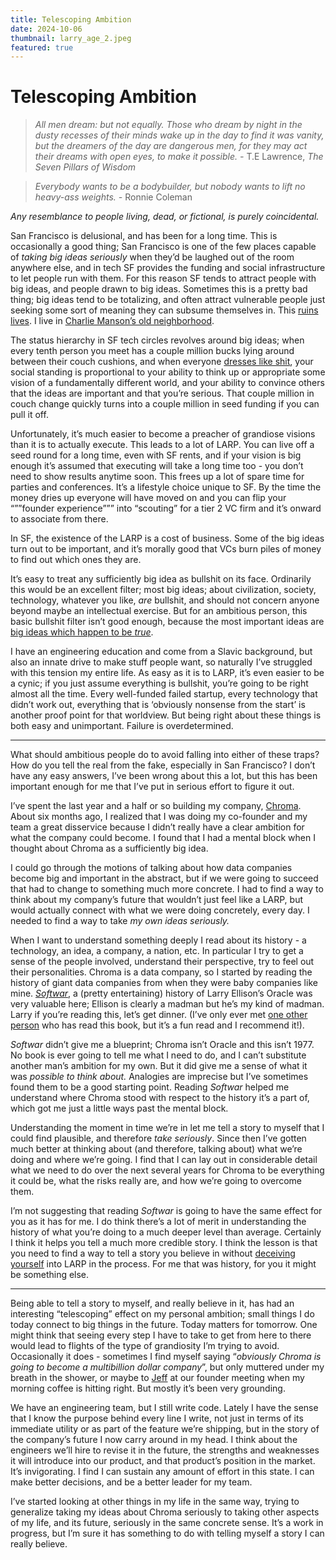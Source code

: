 ```yaml
---
title: Telescoping Ambition
date: 2024-10-06
thumbnail: larry_age_2.jpeg
featured: true
---
```


# Telescoping Ambition

> *All men dream: but not equally. Those who dream by night in the dusty recesses of their minds wake up in the day to find it was vanity, but the dreamers of the day are dangerous men, for they may act their dreams with open eyes, to make it possible. -* T.E Lawrence, *The Seven Pillars of Wisdom*
> 


> *Everybody wants to be a bodybuilder, but nobody wants to lift no heavy-ass weights. -* Ronnie Coleman
> 

*Any resemblance to people living, dead, or fictional, is purely coincidental.* 

San Francisco is delusional, and has been for a long time. This is occasionally a good thing; San Francisco is one of the few places capable of *taking big ideas seriously* when they’d be laughed out of the room anywhere else, and in tech SF provides the funding and social infrastructure to let people run with them. For this reason SF tends to attract people with big ideas, and people drawn to big ideas. Sometimes this is a pretty bad thing; big ideas tend to be totalizing, and often attract vulnerable people just seeking some sort of meaning they can subsume themselves in. This [ruins](https://cathleensdiscoveries.com/livinglifewell/in-defense-of-attempting-hard-things#block-518d47055ad646f187478623f80128d5) [lives](https://www.lesswrong.com/posts/MnFqyPLqbiKL8nSR7/my-experience-at-and-around-miri-and-cfar-inspired-by-zoe). I live in [Charlie Manson’s old neighborhood](https://www.sfgate.com/bayarea/article/The-roots-of-evil-The-Manson-Family-s-SF-11078365.php). 

The status hierarchy in SF tech circles revolves around big ideas; when every tenth person you meet has a couple million bucks lying around between their couch cushions, and when everyone [dresses like shit](https://x.com/atroyn/status/1783568972941865231), your social standing is proportional to your ability to think up or appropriate some vision of a fundamentally different world, and your ability to convince others that the ideas are important and that you’re serious. That couple million in couch change quickly turns into a couple million in seed funding if you can pull it off. 

Unfortunately, it’s much easier to become a preacher of grandiose visions than it is to actually execute. This leads to a lot of LARP. You can live off a seed round for a long time, even with SF rents, and if your vision is big enough it’s assumed that executing will take a long time too - you don’t need to show results anytime soon. This frees up a lot of spare time for parties and conferences. It’s a lifestyle choice unique to SF. By the time the money dries up everyone will have moved on and you can flip your “””founder experience””” into “scouting” for a tier 2 VC firm and it’s onward to associate from there. 

In SF, the existence of the LARP is a cost of business. Some of the big ideas turn out to be important, and it’s morally good that VCs burn piles of money to find out which ones they are. 

It’s easy to treat any sufficiently big idea as bullshit on its face. Ordinarily this would be an excellent filter; most big ideas; about civilization, society, technology, whatever you like, *are* bullshit, and should not concern anyone beyond maybe an intellectual exercise. But for an ambitious person, this basic bullshit filter isn’t good enough, because the most important ideas are [big ideas which happen to be *true*](https://genius.com/Peter-thiel-zero-to-one-chapter-8-secrets-annotated). 

I have an engineering education and come from a Slavic background, but also an innate drive to make stuff people want, so naturally I’ve struggled with this tension my entire life. As easy as it is to LARP, it’s even easier to be a cynic; if you just assume everything is bullshit, you’re going to be right almost all the time. Every well-funded failed startup, every technology that didn’t work out, everything that is ‘obviously nonsense from the start’ is another proof point for that worldview. But being right about these things is both easy and unimportant. Failure is overdetermined. 

---

What should ambitious people do to avoid falling into either of these traps? How do you tell the real from the fake, especially in San Francisco? I don’t have any easy answers, I’ve been wrong about this a lot, but this has been important enough for me that I’ve put in serious effort to figure it out. 

I’ve spent the last year and a half or so building my company, [Chroma](https://www.trychroma.com/). About six months ago, I realized that I was doing my co-founder and my team a great disservice because I didn’t really have a clear ambition for what the company could become. I found that I had a mental block when I thought about Chroma as a sufficiently big idea. 

I could go through the motions of talking about how data companies become big and important in the abstract, but if we were going to succeed that had to change to something much more concrete. I had to find a way to think about my company’s future that wouldn’t just feel like a LARP, but would actually connect with what we were doing concretely, every day. I needed to find a way to take *my own ideas seriously.* 

When I want to understand something deeply I read about its history - a technology, an idea, a company, a nation, etc. In particular I try to get a sense of the people involved, understand their perspective, try to feel out their personalities. Chroma is a data company, so I started by reading the history of giant data companies from when they were baby companies like mine. [*Softwar*](https://www.amazon.com/Softwar-Intimate-Portrait-Ellison-Oracle/dp/0743225058), a (pretty entertaining) history of Larry Ellison’s Oracle was very valuable here; Ellison is clearly a madman but he’s my kind of madman. Larry if you’re reading this, let’s get dinner. (I’ve only ever met [one other person](https://x.com/atroyn/status/1757187334112780591) who has read this book, but it’s a fun read and I recommend it!). 

*Softwar* didn’t give me a blueprint; Chroma isn’t Oracle and this isn’t 1977. No book is ever going to tell me what I need to do, and I can’t substitute another man’s ambition for my own. But it did give me a sense of what it was *possible to think about.* Analogies are imprecise but I’ve sometimes found them to be a good starting point. Reading *Softwar* helped me understand where Chroma stood with respect to the history it’s a part of, which got me just a little ways past the mental block. 

Understanding the moment in time we’re in let me tell a story to myself that I could find plausible, and therefore *take seriously*. Since then I’ve gotten much better at thinking about (and therefore, talking about) what we’re doing and where we’re going. I find that I can lay out in considerable detail what we need to do over the next several years for Chroma to be everything it could be, what the risks really are, and how we’re going to overcome them. 

I’m not suggesting that reading *Softwar* is going to have the same effect for you as it has for me. I do think there’s a lot of merit in understanding the history of what you’re doing to a much deeper level than average. Certainly I think it helps you tell a much more credible story. I think the lesson is that you need to find a way to tell a story you believe in without [deceiving yourself](https://www.goodreads.com/book/show/124603.Culture_and_Value) into LARP in the process. For me that was history, for you it might be something else. 

---

Being able to tell a story to myself, and really believe in it, has had an interesting “telescoping” effect on my personal ambition; small things I do today connect to big things in the future. Today matters for tomorrow. One might think that seeing every step I have to take to get from here to there would lead to flights of the type of grandiosity I’m trying to avoid. Occasionally it does - sometimes I find myself saying “*obviously Chroma is going to become a multibillion dollar company*”, but only muttered under my breath in the shower, or maybe to [Jeff](https://x.com/jeffreyhuber) at our founder meeting when my morning coffee is hitting right. But mostly it’s been very grounding. 

We have an engineering team, but I still write code. Lately I have the sense that I know the purpose behind every line I write, not just in terms of its immediate utility or as part of the feature we’re shipping, but in the story of the company’s future I now carry around in my head. I think about the engineers we’ll hire to revise it in the future, the strengths and weaknesses it will introduce into our product, and that product’s position in the market. It’s invigorating. I find I can sustain any amount of effort in this state. I can make better decisions, and be a better leader for my team.

I’ve started looking at other things in my life in the same way, trying to generalize taking my ideas about Chroma seriously to taking other aspects of my life, and its future, seriously in the same concrete sense. It’s a work in progress, but I’m sure it has something to do with telling myself a story I can really believe.
